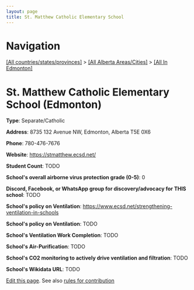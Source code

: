 ```yaml
---
layout: page
title: St. Matthew Catholic Elementary School
---
```

# Navigation

[[All countries/states/provinces]](../../..) > [[All Alberta Areas/Cities]](../..) > [[All In Edmonton]](..)

# St. Matthew Catholic Elementary School (Edmonton)

**Type**: Separate/Catholic

**Address**: 8735 132 Avenue NW, Edmonton, Alberta T5E 0X6

**Phone**: 780-476-7676

**Website**: <https://stmatthew.ecsd.net/>

**Student Count**: TODO

**School's overall airborne virus protection grade (0-5)**: 0

**Discord, Facebook, or WhatsApp group for discovery/advocacy for THIS school**: TODO

**School's policy on Ventilation**: <https://www.ecsd.net/strengthening-ventilation-in-schools>

**School's policy on Ventilation**: TODO

**School's Ventilation Work Completion**: TODO

**School's Air-Purification**: TODO

**School's CO2 monitoring to actively drive ventilation and filtration**: TODO

**School's Wikidata URL**: TODO


[Edit this page](https://github.com/ventilate-schools/AB/edit/main/./Edmonton/St._Matthew_Catholic_Elementary_School.md). See also [rules for contribution](../../../contribution-rules/)